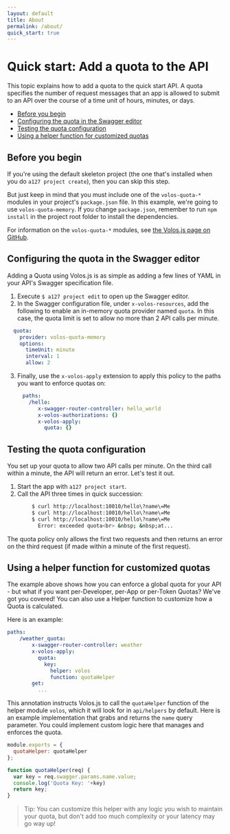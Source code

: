 ```yaml
---
layout: default
title: About
permalink: /about/
quick_start: true
---
```


# Quick start: Add a quota to the API

This topic explains how to add a quota to the quick start API. A quota specifies the number of request messages that an app is allowed to submit to an API over the course of a time unit of hours, minutes, or days.

* [Before you begin](#before)
* [Configuring the quota in the Swagger editor](#configure)
* [Testing the quota configuration](#test)
* [Using a helper function for customized quotas](#quota-helper)

## <a name='before'></a>Before you begin

If you're using the default skeleton project (the one that's installed when you do `a127 project create`), then you can skip this step.

But just keep in mind that you must include one of the `volos-quota-*` modules in your project's `package.json` file. In this example, we're going to use `volos-quota-memory`. If you change `package.json`, remember to run `npm install` in the project root folder to install the dependencies.

For information on the `volos-quota-*` modules, see [the Volos.js page on GitHub](https://github.com/apigee-127/volos).

## <a name='configure'></a>Configuring the quota in the Swagger editor

Adding a Quota using Volos.js is as simple as adding a few lines of YAML in your API's Swagger specification file.

1. Execute `$ a127 project edit` to open up the Swagger editor.
2. In the Swagger configuration file, under `x-volos-resources`, add the following to enable an in-memory quota provider named `quota`. In this case, the quota limit is set to allow no more than 2 API calls per minute.

  ```yaml
    quota:
      provider: volos-quota-memory
      options:
        timeUnit: minute
        interval: 1
        allow: 2
  ```

3. Finally, use the `x-volos-apply` extension to apply this policy to the paths you want to enforce quotas on:
```yaml
     paths:
       /hello:
          x-swagger-router-controller: hello_world
          x-volos-authorizations: {}
          x-volos-apply:
            quota: {}
```

## <a name='test'></a>Testing the quota configuration

You set up your quota to allow two API calls per minute. On the third call within a minute, the API will return an error. Let's test it out.

1. Start the app with `a127 project start`.
2. Call the API three times in quick succession:
  ```bash
          $ curl http://localhost:10010/hello\?name\=Me
          $ curl http://localhost:10010/hello\?name\=Me
          $ curl http://localhost:10010/hello\?name\=Me
            Error: exceeded quota<br> &nbsp; &nbsp;at...
  ```

The quota policy only allows the first two requests and then returns an error on the third request (if made within a minute of the first request).

## <a name='quota-helper'></a>Using a helper function for customized quotas

The example above shows how you can enforce a global quota for your API - but what if you want per-Developer, per-App or per-Token Quotas?  We've got you covered!  You can also use a Helper function to customize how a Quota is calculated.

Here is an example:

```yaml
paths:
    /weather_quota:
        x-swagger-router-controller: weather
        x-volos-apply:
          quota:
            key:
              helper: volos
              function: quotaHelper
        get:
          ...
```

This annotation instructs Volos.js to call the `quotaHelper` function of the helper module `volos`, which it will look for in `api/helpers` by default.  Here is an example implementation that grabs and returns the `name` query parameter. You could implement custom logic here that manages and enforces the quota.

```javascript
module.exports = {
  quotaHelper: quotaHelper
};

function quotaHelper(req) {
  var key = req.swagger.params.name.value;
  console.log('Quota Key: '+key)
  return key;
}

```

>Tip: You can customize this helper with any logic you wish to maintain your quota, but don't add too much complexity or your latency may go way up!

